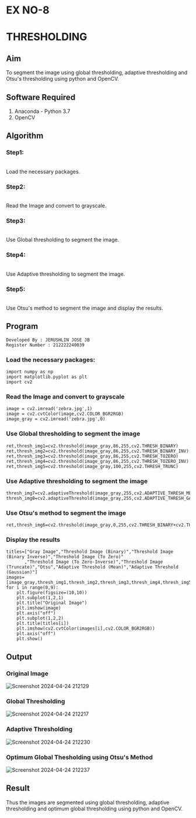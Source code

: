 # EX NO-8
# THRESHOLDING
## Aim
To segment the image using global thresholding, adaptive thresholding and Otsu's thresholding using python and OpenCV.

## Software Required
1. Anaconda - Python 3.7
2. OpenCV

## Algorithm

### Step1:
<br>
Load the necessary packages.

### Step2:
<br>
Read the Image and convert to grayscale.

### Step3:
<br>
Use Global thresholding to segment the image.

### Step4:
<br>
Use Adaptive thresholding to segment the image.

### Step5:
<br>
Use Otsu's method to segment the image and display the results.

## Program
```
Developed By : JERUSHLIN JOSE JB
Register Number : 212222240039
```

### Load the necessary packages:
```PY
import numpy as np
import matplotlib.pyplot as plt
import cv2
```

### Read the Image and convert to grayscale
```PY
image = cv2.imread('zebra.jpg',1)
image = cv2.cvtColor(image,cv2.COLOR_BGR2RGB)
image_gray = cv2.imread('zebra.jpg',0)
```
### Use Global thresholding to segment the image
```PY
ret,thresh_img1=cv2.threshold(image_gray,86,255,cv2.THRESH_BINARY)
ret,thresh_img2=cv2.threshold(image_gray,86,255,cv2.THRESH_BINARY_INV)
ret,thresh_img3=cv2.threshold(image_gray,86,255,cv2.THRESH_TOZERO)
ret,thresh_img4=cv2.threshold(image_gray,86,255,cv2.THRESH_TOZERO_INV)
ret,thresh_img5=cv2.threshold(image_gray,100,255,cv2.THRESH_TRUNC)
```
### Use Adaptive thresholding to segment the image
```PY
thresh_img7=cv2.adaptiveThreshold(image_gray,255,cv2.ADAPTIVE_THRESH_MEAN_C,cv2.THRESH_BINARY,11,2)
thresh_img8=cv2.adaptiveThreshold(image_gray,255,cv2.ADAPTIVE_THRESH_GAUSSIAN_C,cv2.THRESH_BINARY,11,2)
```
### Use Otsu's method to segment the image 
```PY
ret,thresh_img6=cv2.threshold(image_gray,0,255,cv2.THRESH_BINARY+cv2.THRESH_OTSU)
```
### Display the results
```PY
titles=["Gray Image","Threshold Image (Binary)","Threshold Image (Binary Inverse)","Threshold Image (To Zero)"
       ,"Threshold Image (To Zero-Inverse)","Threshold Image (Truncate)","Otsu","Adaptive Threshold (Mean)","Adaptive Threshold (Gaussian)"]
images=[image_gray,thresh_img1,thresh_img2,thresh_img3,thresh_img4,thresh_img5,thresh_img6,thresh_img7,thresh_img8]
for i in range(0,9):
    plt.figure(figsize=(10,10))
    plt.subplot(1,2,1)
    plt.title("Original Image")
    plt.imshow(image)
    plt.axis("off")
    plt.subplot(1,2,2)
    plt.title(titles[i])
    plt.imshow(cv2.cvtColor(images[i],cv2.COLOR_BGR2RGB))
    plt.axis("off")
    plt.show()
```
## Output

### Original Image

![Screenshot 2024-04-24 212129](https://github.com/premalatha-sureshbabu/Thresholdingg/assets/120620842/0ebadfb2-6941-4791-a616-538a7527f326)

### Global Thresholding

![Screenshot 2024-04-24 212217](https://github.com/premalatha-sureshbabu/Thresholdingg/assets/120620842/541ac768-dccb-4ad1-b1ef-52270a796567)

### Adaptive Thresholding

![Screenshot 2024-04-24 212230](https://github.com/premalatha-sureshbabu/Thresholdingg/assets/120620842/8ff579cd-5ab5-42d7-b9ed-af31feb2c777)

### Optimum Global Thesholding using Otsu's Method

![Screenshot 2024-04-24 212237](https://github.com/premalatha-sureshbabu/Thresholdingg/assets/120620842/e43f3218-2e8f-48fb-a445-7162b0ebc17d)

## Result
Thus the images are segmented using global thresholding, adaptive thresholding and optimum global thresholding using python and OpenCV.
